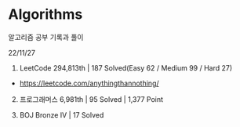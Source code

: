 # Algorithms

알고리즘 공부 기록과 풀이

22/11/27

1. LeetCode 294,813th | 187 Solved(Easy 62 / Medium 99 / Hard 27)
- https://leetcode.com/anythingthannothing/

2. 프로그래머스 6,981th | 95 Solved | 1,377 Point

3. BOJ Bronze IV | 17 Solved